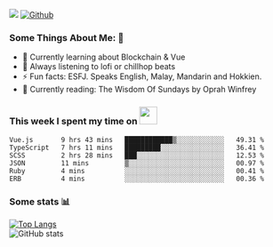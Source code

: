 ![](https://visitor-badge.laobi.icu/badge?page_id=seanho96.seanho96)
[![Github](https://img.shields.io/github/followers/seanho96?label=Follow&style=social)](https://github.com/seanho96)

### Some Things About Me: 👋
- 🌱 Currently learning about Blockchain & Vue
- :musical_note: Always listening to lofi or chillhop beats
- :zap: Fun facts: ESFJ. Speaks English, Malay, Mandarin and Hokkien.
- :book: Currently reading: The Wisdom Of Sundays by Oprah Winfrey

### This week I spent my time on <img src="https://media.giphy.com/media/SvQzkTQb3ZwKcj1QTO/giphy.gif" width="32">

<!--START_SECTION:waka-->

```text
Vue.js       9 hrs 43 mins   ████████████▒░░░░░░░░░░░░   49.31 %
TypeScript   7 hrs 11 mins   █████████░░░░░░░░░░░░░░░░   36.41 %
SCSS         2 hrs 28 mins   ███░░░░░░░░░░░░░░░░░░░░░░   12.53 %
JSON         11 mins         ▒░░░░░░░░░░░░░░░░░░░░░░░░   00.97 %
Ruby         4 mins          ░░░░░░░░░░░░░░░░░░░░░░░░░   00.41 %
ERB          4 mins          ░░░░░░░░░░░░░░░░░░░░░░░░░   00.36 %
```

<!--END_SECTION:waka-->

### Some stats 📊

[![Top Langs](https://github-readme-stats.vercel.app/api/top-langs/?username=seanho96&layout=compact&theme=graywhite)](https://github.com/anuraghazra/github-readme-stats)
<br/>
![GitHub stats](https://github-readme-stats.vercel.app/api?username=seanho96&show_icons=true&theme=graywhite)

